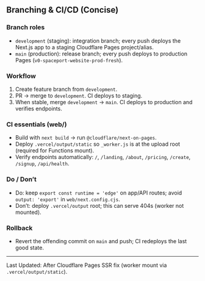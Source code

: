 ## Branching & CI/CD (Concise)

### Branch roles
- `development` (staging): integration branch; every push deploys the Next.js app to a staging Cloudflare Pages project/alias.
- `main` (production): release branch; every push deploys to production Pages (`v0-spaceport-website-prod-fresh`).

### Workflow
1) Create feature branch from `development`.
2) PR → merge to `development`. CI deploys to staging.
3) When stable, merge `development` → `main`. CI deploys to production and verifies endpoints.

### CI essentials (web/)
- Build with `next build` → run `@cloudflare/next-on-pages`.
- Deploy `.vercel/output/static` so `_worker.js` is at the upload root (required for Functions mount).
- Verify endpoints automatically: `/`, `/landing`, `/about`, `/pricing`, `/create`, `/signup`, `/api/health`.

### Do / Don’t
- Do: keep `export const runtime = 'edge'` on app/API routes; avoid `output: 'export'` in `web/next.config.cjs`.
- Don’t: deploy `.vercel/output` root; this can serve 404s (worker not mounted).

### Rollback
- Revert the offending commit on `main` and push; CI redeploys the last good state.

---

Last Updated: After Cloudflare Pages SSR fix (worker mount via `.vercel/output/static`).